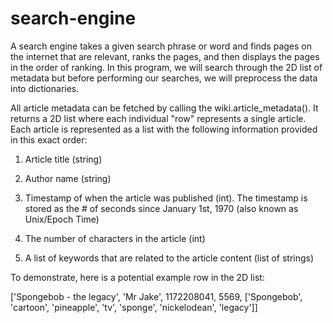 # search-engine
A search engine takes a given search phrase or word and finds pages on the internet that are relevant, ranks the pages, and then displays the pages in the order of ranking. In this program, we will search through the 2D list of metadata but before performing our searches, we will preprocess the data into dictionaries.

All article metadata can be fetched by calling the wiki.article_metadata(). It returns a 2D list where each individual "row" represents a single article. Each article is represented as a list with the following information provided in this exact order:

  1. Article title (string)

  2. Author name (string)

  3. Timestamp of when the article was published (int). The timestamp is stored as the # of seconds since January 1st, 1970 (also known as Unix/Epoch Time)

  4. The number of characters in the article (int)

  5. A list of keywords that are related to the article content (list of strings)

To demonstrate, here is a potential example row in the 2D list:

['Spongebob - the legacy', 'Mr Jake', 1172208041, 5569, ['Spongebob', 'cartoon', 'pineapple', 'tv', 'sponge', 'nickelodean', 'legacy']]
